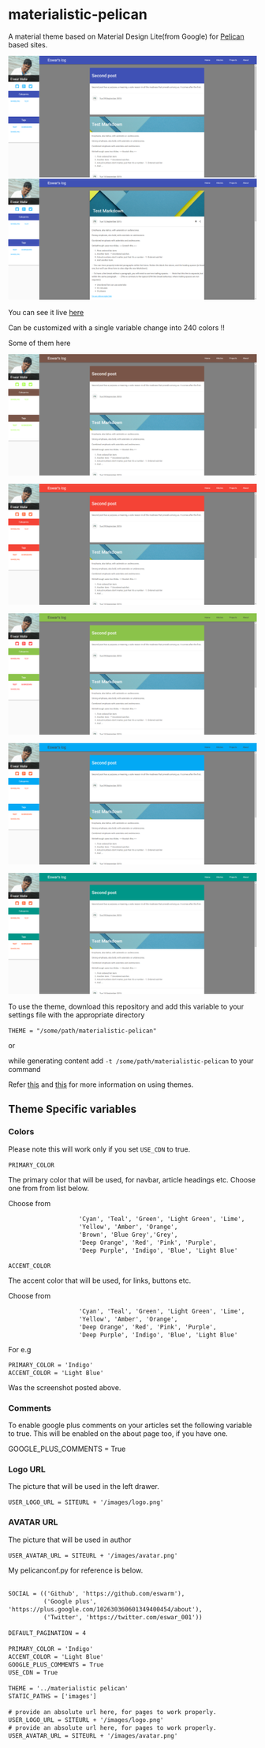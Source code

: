 # materialistic-pelican

A material theme based on Material Design Lite(from Google) for [Pelican](http://www,getpelican.com) based sites. 

![](https://github.com/eswarm/materialistic-pelican/blob/master/screenshot.png)
![](https://github.com/eswarm/materialistic-pelican/blob/master/screenshots/post.png) 

You can see it live [here](https://raphael.doursenaud.fr)

Can be customized with a single variable change into 240 colors !!  

Some of them here 

![](https://github.com/eswarm/materialistic-pelican/blob/master/screenshots/brown.png)

![](https://github.com/eswarm/materialistic-pelican/blob/master/screenshots/index_red.png)

![](https://github.com/eswarm/materialistic-pelican/blob/master/screenshots/light_green_red.png)

![](https://github.com/eswarm/materialistic-pelican/blob/master/screenshots/lightblue.png)

![](https://github.com/eswarm/materialistic-pelican/blob/master/screenshots/teal.png)


To use the theme, download this repository and add this variable to your settings file with the appropriate directory

`THEME = "/some/path/materialistic-pelican"`

or 

while generating content add `-t /some/path/materialistic-pelican` to your command

Refer [this](https://github.com/getpelican/pelican-themes) and [this](http://docs.getpelican.com/en/3.6.3/settings.html#themes) for more information on using themes. 

## Theme Specific variables

### Colors

Please note this will work only if you set `USE_CDN` to true. 

`PRIMARY_COLOR`

The primary color that will be used, for navbar, article headings etc. Choose one from from list below. 

Choose from 

                        'Cyan', 'Teal', 'Green', 'Light Green', 'Lime',
                        'Yellow', 'Amber', 'Orange',
                        'Brown', 'Blue Grey','Grey',
                        'Deep Orange', 'Red', 'Pink', 'Purple',
                        'Deep Purple', 'Indigo', 'Blue', 'Light Blue'
                        
`ACCENT_COLOR`

The accent color that will be used, for links, buttons etc. 

Choose from 

                        'Cyan', 'Teal', 'Green', 'Light Green', 'Lime',
                        'Yellow', 'Amber', 'Orange', 
                        'Deep Orange', 'Red', 'Pink', 'Purple',
                        'Deep Purple', 'Indigo', 'Blue', 'Light Blue'
                        
For e.g 
```
PRIMARY_COLOR = 'Indigo'
ACCENT_COLOR = 'Light Blue'
```
Was the screenshot posted above. 

### Comments 

To enable google plus comments on your articles set the following variable to true. This will be enabled on the about page too, if you have one. 

GOOGLE_PLUS_COMMENTS = True

### Logo URL 

The picture that will be used in the left drawer. 

`USER_LOGO_URL = SITEURL + '/images/logo.png'`

### AVATAR URL 

The picture that will be used in author 

`USER_AVATAR_URL = SITEURL + '/images/avatar.png'`

My pelicanconf.py for reference is below.  

```

SOCIAL = (('Github', 'https://github.com/eswarm'),
		  ('Google plus', 'https://plus.google.com/102630360601349400454/about'),
          ('Twitter', 'https://twitter.com/eswar_001'))

DEFAULT_PAGINATION = 4

PRIMARY_COLOR = 'Indigo'
ACCENT_COLOR = 'Light Blue'
GOOGLE_PLUS_COMMENTS = True
USE_CDN = True

THEME = '../materialistic pelican'
STATIC_PATHS = ['images']

# provide an absolute url here, for pages to work properly.
USER_LOGO_URL = SITEURL + '/images/logo.png'
# provide an absolute url here, for pages to work properly.
USER_AVATAR_URL = SITEURL + '/images/avatar.png'

```




